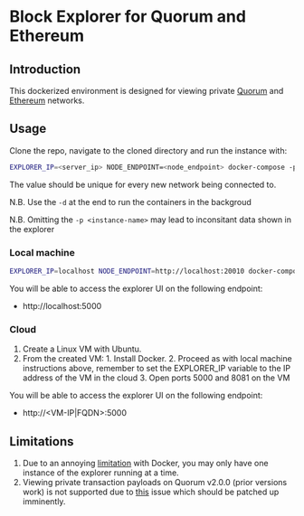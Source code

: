 # Block Explorer for Quorum and Ethereum

## Introduction

This dockerized environment is designed for viewing private 
[Quorum](https://github.com/jpmorganchase/quorum) and [Ethereum](https://github.com/ethereum/go-ethereum) networks.

## Usage

Clone the repo, navigate to the cloned directory and run the instance with:

```bash
EXPLORER_IP=<server_ip> NODE_ENDPOINT=<node_endpoint> docker-compose -p <instance-name> up
```

The <instance-name> value should be unique for every new network being connected to.

N.B. Use the `-d` at the end to run the containers in the backgroud

N.B. Omitting the `-p <instance-name>` may lead to inconsitant data shown in the explorer
 
### Local machine

```bash
EXPLORER_IP=localhost NODE_ENDPOINT=http://localhost:20010 docker-compose -p localchain up -d
```

You will be able to access the explorer UI on the following endpoint:

* http://localhost:5000

### Cloud

1. Create a Linux VM with Ubuntu. 
2. From the created VM:
	    1. Install Docker. 
	    2. Proceed as with local machine instructions above, remember to set the EXPLORER_IP variable to the IP address of the VM in the cloud
	    3. Open ports 5000 and 8081 on the VM
		
You will be able to access the explorer UI on the following endpoint:

* http://<VM-IP|FQDN>:5000

## Limitations

1. Due to an annoying [limitation](https://github.com/moby/moby/issues/1143) with Docker, you may only have one instance of the explorer running at a time.
2. Viewing private transaction payloads on Quorum v2.0.0 (prior versions work) is not supported due to [this](https://github.com/jpmorganchase/quorum/issues/221) issue which should be patched up imminently.
